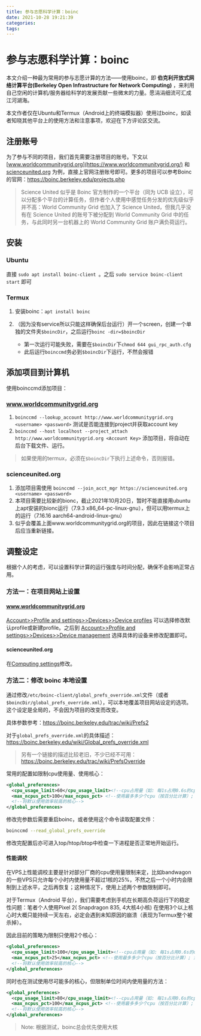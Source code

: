 ```yaml
---
title: 参与志愿科学计算：boinc
date: 2021-10-28 19:21:39
categories:  
tags:
---
```


# 参与志愿科学计算：boinc

本文介绍一种最为常用的参与志愿计算的方法——使用boinc，即 **伯克利开放式网络计算平台(Berkeley Open Infrastructure for Network Computing)** ，来利用自己空闲的计算机/服务器给科学的发展贡献一些微末的力量。愿涓涓细流可汇成江河湖海。

本文作者仅在Ubuntu和Termux（Android上的终端模拟器）使用过boinc，如读者知晓其他平台上的使用方法和注意事项，欢迎在下方评论区交流。

 <!-- more -->

## 注册账号

为了参与不同的项目，我们首先需要注册项目的账号。下文以[www.worldcommunitygrid.org](https://www.worldcommunitygrid.org/) 和 [scienceunited.org](https://scienceunited.org/) 为例，直接上官网注册账号即可。更多的项目可以参考Boinc的官网：https://boinc.berkeley.edu/projects.php

> Science United 似乎是 Boinc 官方制作的一个平台（同为 UCB 设立），可以分配多个平台的计算任务，但作者个人使用中感觉任务分发的优先级似乎并不高：World Community Grid 也加入了 Science United，但我几乎没有在 Science United 的账号下被分配到 World Community Grid 中的任务，与此同时另一台机器上的 World Community Grid 账户满负荷运行。

## 安装

### Ubuntu

直接 `sudo apt install boinc-client `。之后 `sudo service boinc-client start` 即可

### Termux

1. 安装boinc：`apt install boinc`

2. （因为没有service所以只能这样确保后台运行）开一个screen，创建一个单独的文件夹`$boincDir`，之后运行`boinc -dir=$boincDir`

   - 第一次运行可能失败，需要在`$boincDir`下`chmod 644 gui_rpc_auth.cfg`
   - 此后运行`boinccmd`务必到`$boincDir`下运行，不然会报错


## 添加项目到计算机

使用boinccmd添加项目：

### www.worldcommunitygrid.org

1. `boinccmd --lookup_account http://www.worldcommunitygrid.org <username> <password>` 测试是否能连接到project并获取account key
2. `boinccmd --host localhost --project_attach http://www.worldcommunitygrid.org <Account Key>` 添加项目，将自动在后台下载文件、运行。

> 如果使用的termux，必须在`$boincDir`下执行上述命令，否则报错。

### scienceunited.org

1. 添加项目需使用 `boinccmd --join_acct_mgr https://scienceunited.org <username> <password>`
2. 本项目需要比较新的bionc，截止2021年10月20日，暂时不能直接用ubuntu上apt安装的bionc运行（7.9.3 x86_64-pc-linux-gnu），但可以用termux上的运行（7.16.16 aarch64-android-linux-gnu）
3. 似乎会覆盖上面www.worldcommunitygrid.org的项目，因此在链接这个项目后应当重新链接。



## 调整设定

根据个人的考虑，可以设置科学计算的运行强度与时间分配，确保不会影响正常占用。

### 方法一：在项目网站上设置

#### www.worldcommunitygrid.org

[Account>>Profile and settings>>Devices>>Device profiles](https://www.worldcommunitygrid.org/ms/device/viewProfiles.do) 可以选择修改默认profile或新建profile。之后到 [Account>>Profile and settings>>Devices>>Device management](https://www.worldcommunitygrid.org/ms/device/viewDevices.do) 选择具体的设备来修改配置即可。

#### scienceunited.org

在[Computing settings](https://scienceunited.org/su_compute_prefs.php)修改。

### 方法二：修改 boinc 本地设置

通过修改`/etc/boinc-client/global_prefs_override.xml`文件（或者`$boincDir/global_prefs_override.xml`），可以本地覆盖项目网站设定的选项。这个设定是全局的，不会因为项目的改变而改变。

具体参数参考：<https://boinc.berkeley.edu/trac/wiki/Prefs2>

对于`global_prefs_override.xml`的具体描述：<https://boinc.berkeley.edu/wiki/Global_prefs_override.xml>

> 另有一个链接的描述比较老旧，不少已经不可用：<https://boinc.berkeley.edu/trac/wiki/PrefsOverride>

常用的配置如限制cpu使用量、使用核心：

```xml
<global_preferences>
  <cpu_usage_limit>60</cpu_usage_limit><!--cpu占用量（如: 每1s占用0.6s的cpu）-->
  <max_ncpus_pct>100</max_ncpus_pct> <!--使用最多多少个cpu（按百分比计算）; 注意<max_cpus>已被废弃！-->
  <!--将默认使用效率较高的核心-->
</global_preferences>
```

修改完参数后需要重启boinc，或者使用这个命令读取配置文件：

```bash
boinccmd --read_global_prefs_override
```

修改完配置后亦可进入top/htop/btop中检查一下进程是否正常地开始运行。

#### 性能调校

在VPS上性能调校主要是针对部分厂商的cpu使用量限制来定，比如bandwagon的一些VPS只允许每个小时内使用量不超过1核的25%，不然之后一个小时内会限制到上述水平，之后再恢复；这种情况下，使用上述两个参数限制即可。

对于Termux（Android 平台），我们需要考虑到手机在长期高负荷运行下的稳定性问题：笔者个人使用Pixel 2( Snapdragon 835, 4大核4小核) 在使用3个以上核心时大概只能持续一天左右，必定会遇到未知原因的崩溃（表现为Termux整个被杀掉）。

因此目前的策略为限制只使用2个核心：

```xml
<global_preferences>
  <cpu_usage_limit>100</cpu_usage_limit><!--cpu占用量（如: 每1s占用0.6s的cpu）-->
  <max_ncpus_pct>25</max_ncpus_pct> <!--使用最多多少个cpu（按百分比计算）; 注意<max_cpus>已被废弃！-->
  <!--将默认使用效率较高的核心-->
</global_preferences>
```

同时也在测试使用尽可能多的核心，但限制单位时间内使用量的方法：

```xml
<global_preferences>
  <cpu_usage_limit>80</cpu_usage_limit><!--cpu占用量（如: 每1s占用0.6s的cpu）-->
  <max_ncpus_pct>100</max_ncpus_pct> <!--使用最多多少个cpu（按百分比计算）; 注意<max_cpus>已被废弃！-->
  <!--将默认使用效率较高的核心-->
</global_preferences>
```

> Note: 根据测试，boinc总会优先使用大核
